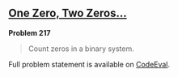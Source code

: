 [One Zero, Two Zeros...][ce]
----------------------------

**Problem 217**

> Count zeros in a binary system.

Full problem statement is available on [CodeEval][ce].

[ce]: https://www.codeeval.com/browse/217/
      "View problem statement on CodeEval"
